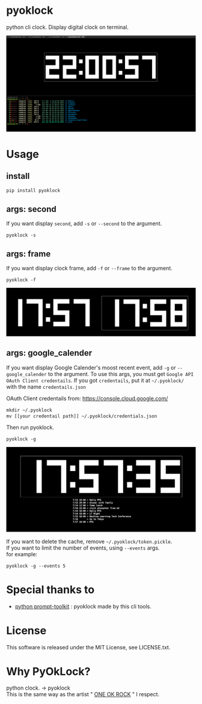 # pyoklock
python cli clock. Display digital clock on terminal.

![screenshot](https://github.com/6syun9/pyoklock/blob/master/images/screenshot.png?raw=true)

# Usage

## install
```
pip install pyoklock
```

## args: second
If you want display `second`, add `-s` or `--second` to the argument.
```
pyoklock -s
```


## args: frame
If you want display clock frame, add `-f` or `--frame` to the argument.
```
pyoklock -f
```
![screenshot](https://github.com/6syun9/pyoklock/blob/master/images/frame.png?raw=true)


## args: google_calender

If you want display Google Calender's moost recent event, add `-g` or `--google_calender` to the argument.
To use this args, you must get `Google API OAuth Client credentails`. 
If you got `credentails`, put it at `~/.pyoklock/` with the name `credentails.json`

OAuth Client credentails from: https://console.cloud.google.com/
```
mkdir ~/.pyoklock
mv [[your credentail path]] ~/.pyoklock/credentials.json
```

Then run pyoklock.
```
pyoklock -g
```

![screenshot](https://github.com/6syun9/pyoklock/blob/master/images/google_calender.png?raw=true)

If you want to delete the cache, remove `~/.pyoklock/token.pickle`.  
If you want to limit the number of events, using `--events` args.  
for example:
```
pyoklock -g --events 5
```


# Special thanks to
 - [python prompt-toolkit](https://github.com/prompt-toolkit/python-prompt-toolkit) : pyoklock made by this cli tools.

# License
This software is released under the MIT License, see LICENSE.txt.

# Why PyOkLock?

python clock. -> pyoklock  
This is the same way as the artist " [ONE OK ROCK](http://www.oneokrock.com) "  I respect.
